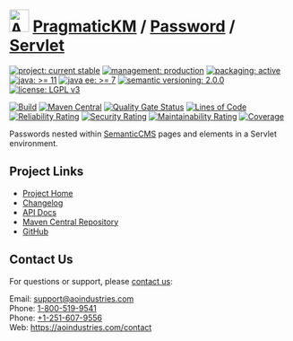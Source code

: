 # [<img src="ao-logo.png" alt="AO Logo" width="35" height="40">](https://github.com/aoindustries) [PragmaticKM](https://github.com/aoindustries/pragmatickm) / [Password](https://github.com/aoindustries/pragmatickm-password) / [Servlet](https://github.com/aoindustries/pragmatickm-password-servlet)

[![project: current stable](https://pragmatickm.com/ao-badges/project-current-stable.svg)](https://aoindustries.com/life-cycle#project-current-stable)
[![management: production](https://pragmatickm.com/ao-badges/management-production.svg)](https://aoindustries.com/life-cycle#management-production)
[![packaging: active](https://pragmatickm.com/ao-badges/packaging-active.svg)](https://aoindustries.com/life-cycle#packaging-active)  
[![java: &gt;= 11](https://pragmatickm.com/ao-badges/java-11.svg)](https://docs.oracle.com/en/java/javase/11/docs/api/)
[![java ee: &gt;= 7](https://pragmatickm.com/ao-badges/javaee-7.svg)](https://docs.oracle.com/javaee/7/api/)
[![semantic versioning: 2.0.0](https://pragmatickm.com/ao-badges/semver-2.0.0.svg)](http://semver.org/spec/v2.0.0.html)
[![license: LGPL v3](https://pragmatickm.com/ao-badges/license-lgpl-3.0.svg)](https://www.gnu.org/licenses/lgpl-3.0)

[![Build](https://github.com/aoindustries/pragmatickm-password-servlet/workflows/Build/badge.svg?branch=master)](https://github.com/aoindustries/pragmatickm-password-servlet/actions?query=workflow%3ABuild)
[![Maven Central](https://maven-badges.herokuapp.com/maven-central/com.pragmatickm/pragmatickm-password-servlet/badge.svg)](https://maven-badges.herokuapp.com/maven-central/com.pragmatickm/pragmatickm-password-servlet)
[![Quality Gate Status](https://sonarcloud.io/api/project_badges/measure?branch=master&project=com.pragmatickm%3Apragmatickm-password-servlet&metric=alert_status)](https://sonarcloud.io/dashboard?branch=master&id=com.pragmatickm%3Apragmatickm-password-servlet)
[![Lines of Code](https://sonarcloud.io/api/project_badges/measure?branch=master&project=com.pragmatickm%3Apragmatickm-password-servlet&metric=ncloc)](https://sonarcloud.io/component_measures?branch=master&id=com.pragmatickm%3Apragmatickm-password-servlet&metric=ncloc)  
[![Reliability Rating](https://sonarcloud.io/api/project_badges/measure?branch=master&project=com.pragmatickm%3Apragmatickm-password-servlet&metric=reliability_rating)](https://sonarcloud.io/component_measures?branch=master&id=com.pragmatickm%3Apragmatickm-password-servlet&metric=Reliability)
[![Security Rating](https://sonarcloud.io/api/project_badges/measure?branch=master&project=com.pragmatickm%3Apragmatickm-password-servlet&metric=security_rating)](https://sonarcloud.io/component_measures?branch=master&id=com.pragmatickm%3Apragmatickm-password-servlet&metric=Security)
[![Maintainability Rating](https://sonarcloud.io/api/project_badges/measure?branch=master&project=com.pragmatickm%3Apragmatickm-password-servlet&metric=sqale_rating)](https://sonarcloud.io/component_measures?branch=master&id=com.pragmatickm%3Apragmatickm-password-servlet&metric=Maintainability)
[![Coverage](https://sonarcloud.io/api/project_badges/measure?branch=master&project=com.pragmatickm%3Apragmatickm-password-servlet&metric=coverage)](https://sonarcloud.io/component_measures?branch=master&id=com.pragmatickm%3Apragmatickm-password-servlet&metric=Coverage)

Passwords nested within [SemanticCMS](https://github.com/aoindustries/semanticcms) pages and elements in a Servlet environment.

## Project Links
* [Project Home](https://pragmatickm.com/password/servlet/)
* [Changelog](https://pragmatickm.com/password/servlet/changelog)
* [API Docs](https://pragmatickm.com/password/servlet/apidocs/)
* [Maven Central Repository](https://search.maven.org/artifact/com.pragmatickm/pragmatickm-password-servlet)
* [GitHub](https://github.com/aoindustries/pragmatickm-password-servlet)

## Contact Us
For questions or support, please [contact us](https://aoindustries.com/contact):

Email: [support@aoindustries.com](mailto:support@aoindustries.com)  
Phone: [1-800-519-9541](tel:1-800-519-9541)  
Phone: [+1-251-607-9556](tel:+1-251-607-9556)  
Web: https://aoindustries.com/contact
